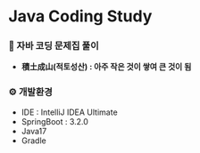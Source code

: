 # Java Coding Study

### 🦢 자바 코딩 문제집 풀이
- **積土成山(적토성산) : 아주 작은 것이 쌓여 큰 것이 됨**

### ⚙ 개발환경
- IDE : IntelliJ IDEA Ultimate
- SpringBoot : 3.2.0
- Java17
- Gradle
